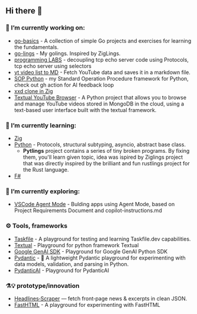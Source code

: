 ## Hi there 👋


### 🔭 I’m currently working on:
- [go-basics](https://github.com/VisualDudek/go-basics) - A collection of simple Go projects and exercises for learning the fundamentals.
- [go-lings](https://github.com/VisualDudek/go_lings) - My golings. Inspired by ZigLings.
- [programming LABS](https://github.com/VisualDudek/programming-labs) - decoupling tcp echo server code using Protocols, tcp echo server using selectors
- [yt video list to MD](https://github.com/VisualDudek/yt-data-to-markdown) - Fetch YouTube data and saves it in a markdown file.
- [SOP Python](https://github.com/VisualDudek/sop-python) - my Standard Operation Procedure framework for Python, check out gh action for AI feedback loop
- [xxd clone in Zig](https://github.com/VisualDudek/zig-basics/tree/main/mini-projects/xxd-clone)
- [Textual YouTube Browser](https://github.com/VisualDudek/Textual_YT_Browser) - A Python project that allows you to browse and manage YouTube videos stored in MongoDB in the cloud, using a text-based user interface built with the textual framework.

### 🌱 I’m currently learning:
- [Zig](https://github.com/VisualDudek/zig-basics)
- [Python](https://github.com/VisualDudek/python-master) - Protocols, structural subtyping, asyncio, abstract base class.
  - **Pytlings** project contains a series of tiny broken programs. By fixing them, you'll learn given topic, idea was ispired by Ziglings project that was directly inspired by the brilliant and fun rustlings project for the Rust language.
- [F#](https://github.com/VisualDudek/fsharp)

### 🧠 I’m currently exploring:
- [VSCode Agent Mode](https://github.com/VisualDudek/go-chat-tcp-agent) - Bulding apps using Agent Mode, based on Project Requirements Document and copilot-instructions.md

### ⚙️ Tools, frameworks
- [Taskfile](https://github.com/VisualDudek/taskfile-playground) - A playground for testing and learning Taskfile.dev capabilities.
- [Textual](https://github.com/VisualDudek/textual-playground) - Playground for python framework Textual
- [Google GenAI SDK](https://github.com/VisualDudek/google_ai_sdk) - Playground for Google GenAI Python SDK
- [Pydantic](https://github.com/VisualDudek/pydantic-playground) - 🧪 A lightweight Pydantic playground for experimenting with data models, validation, and parsing in Python.
- [PydanticAI](https://github.com/VisualDudek/pydantic-ai-playground) - Playground for PydanticAI

### ⚗️💡 prototype/innovation
- [Headlines‑Scraper](https://github.com/VisualDudek/webscraper-agent)  — fetch front‑page news & excerpts in clean JSON.
- [FastHTML](https://github.com/VisualDudek/fastHTML-playground) - A playground for experimenting with FastHTML

<!--
**VisualDudek/VisualDudek** is a ✨ _special_ ✨ repository because its `README.md` (this file) appears on your GitHub profile.

Here are some ideas to get you started:

- 🔭 I’m currently working on ...
- 🌱 I’m currently learning ...
- 👯 I’m looking to collaborate on ...
- 🤔 I’m looking for help with ...
- 💬 Ask me about ...
- 📫 How to reach me: ...
- 😄 Pronouns: ...
- ⚡ Fun fact: ...
-->
